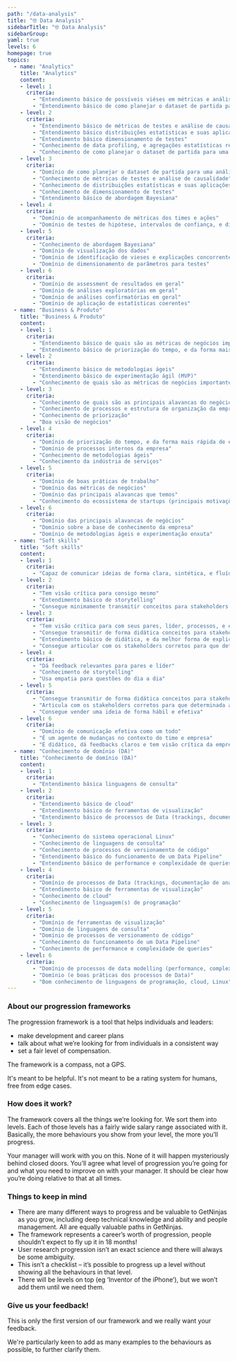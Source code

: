 ```yaml
---
path: "/data-analysis"
title: "🤓 Data Analysis"
sidebarTitle: "🤓 Data Analysis"
sidebarGroup:
yaml: true
levels: 6
homepage: true
topics:
  - name: "Analytics"
    title: "Analytics"
    content:
    - level: 1
      criteria: 
        - "Entendimento básico de possíveis viéses em métricas e análises"
        - "Entendimento básico de como planejar o dataset de partida para uma análise"
    - level: 2
      criteria: 
        - "Entendimento básico de métricas de testes e análise de causalidade"
        - "Entendimento básico distribuições estatísticas e suas aplicações"
        - "Entendimento básico dimensionamento de testes"
        - "Conhecimento de data profiling, e agregações estatísticas relevantes pro problema"
        - "Conhecimento de como planejar o dataset de partida para uma análise"
    - level: 3
      criteria: 
        - "Domínio de como planejar o dataset de partida para uma análise"
        - "Conhecimento de métricas de testes e análise de causalidade"
        - "Conhecimento de distribuições estatísticas e suas aplicações"
        - "Conhecimento de dimensionamento de testes"
        - "Entendimento básico de abordagem Bayesiana"
    - level: 4
      criteria: 
        - "Domínio de acompanhamento de métricas dos times e ações"
        - "Domínio de testes de hipótese, intervalos de confiança, e distribuições estatísticas"
    - level: 5
      criteria: 
        - "Conhecimento de abordagem Bayesiana"
        - "Domínio de visualização dos dados"
        - "Domínio de identificação de vieses e explicações concorrentes"
        - "Domínio de dimensionamento de parâmetros para testes"
    - level: 6
      criteria: 
        - "Domínio de assessment de resultados em geral"
        - "Domínio de análises exploratórias em geral"
        - "Domínio de análises confirmatórias em geral"
        - "Domínio de aplicação de estatísticas coerentes"
  - name: "Business & Produto"
    title: "Business & Produto"
    content:
    - level: 1
      criteria: 
        - "Entendimento básico de quais são as métricas de negócios importantes para a empresa"
        - "Entendimento básico de priorização do tempo, e da forma mais rápida de entregar valor"
    - level: 2
      criteria: 
        - "Entendimento básico de metodologias ágeis"
        - "Entendimento básico de experimentação ágil (MVP)"
        - "Conhecimento de quais são as métricas de negócios importantes para a empresa"
    - level: 3
      criteria: 
        - "Conhecimento de quais são as principais alavancas do negócio"
        - "Conhecimento de processos e estrutura de organização da empresa"
        - "Conhecimento de priorização"
        - "Boa visão de negócios"
    - level: 4
      criteria: 
        - "Domínio de priorização do tempo, e da forma mais rápida de entregar valor"
        - "Domínio de processos internos da empresa"
        - "Conhecimento de metodologias ágeis"
        - "Conhecimento da indústria de serviços"
    - level: 5
      criteria: 
        - "Domínio de boas práticas de trabalho"
        - "Domínio das métricas de negócios"
        - "Domínio das principais alavancas que temos"
        - "Conhecimento do ecossistema de startups (principais motivações, benchmarks, rodadas de investimento etc)"
    - level: 6
      criteria: 
        - "Domínio das principais alavancas de negócios"
        - "Domínio sobre a base de conhecimento da empresa"
        - "Domínio de metodologias ágeis e experimentação enxuta"
  - name: "Soft skills"
    title: "Soft skills"
    content:
    - level: 1
      criteria: 
        - "Capaz de comunicar ideias de forma clara, sintética, e fluída"
    - level: 2
      criteria: 
        - "Tem visão crítica para consigo mesmo"
        - "Entendimento básico de storytelling"
        - "Consegue minimamente transmitir conceitos para stakeholders não-técnicos"
    - level: 3
      criteria: 
        - "Tem visão crítica para com seus pares, líder, processos, e empresa"
        - "Consegue transmitir de forma didática conceitos para stakeholders não-técnicos"
        - "Entendimento básico de didática, e da melhor forma de explicar um conceito"
        - "Consegue articular com os stakeholders corretos para que determinada ação ocorra"
    - level: 4
      criteria: 
        - "Dá feedback relevantes para pares e líder"
        - "Conhecimento de storytelling"
        - "Usa empatia para questões do dia a dia"
    - level: 5
      criteria: 
        - "Consegue transmitir de forma didática conceitos para stakeholders técnicos e não-técnicos"
        - "Articula com os stakeholders corretos para que determinada ação ocorra, e garante a execução de projetos e ações"
        - "Consegue vender uma ideia de forma hábil e efetiva"
    - level: 6
      criteria: 
        - "Domínio de comunicação efetiva como um todo"
        - "É um agente de mudanças no contexto do time e empresa"
        - "É didático, dá feedbacks claros e tem visão crítica da empresa"
  - name: "Conhecimento de domínio (DA)"
    title: "Conhecimento de domínio (DA)"
    content:
    - level: 1
      criteria: 
        - "Entendimento básica linguagens de consulta"
    - level: 2
      criteria: 
        - "Entendimento básico de cloud"
        - "Entendimento básico de ferramentas de visualização"
        - "Entendimento básico de processos de Data (trackings, documentação de análises)"
    - level: 3
      criteria: 
        - "Conhecimento do sistema operacional Linux"
        - "Conhecimento de linguagens de consulta"
        - "Conhecimento de processos de versionamento de código"
        - "Entendimento básico do funcionamento de um Data Pipeline"
        - "Entendimento básico de performance e complexidade de queries"
    - level: 4
      criteria: 
        - "Domínio de processos de Data (trackings, documentação de análises)"
        - "Entendimento básico de ferramentas de visualização"
        - "Conhecimento de cloud"
        - "Conhecimento de linguagem(s) de programação"
    - level: 5
      criteria: 
        - "Domínio de ferramentas de visualização"
        - "Domínio de linguagens de consulta"
        - "Domínio de processos de versionamento de código"
        - "Conhecimento do funcionamento de um Data Pipeline"
        - "Conhecimento de performance e complexidade de queries"
    - level: 6
      criteria: 
        - "Domínio de processos de data modelling (performance, complexidade, processos, code review)"
        - "Domínio (e boas práticas dos processos de Data)"
        - "Bom conhecimento de linguagens de programação, cloud, Linux"
---
```

### About our progression frameworks
The progression framework is a tool that helps individuals and leaders:
- make development and career plans
- talk about what we’re looking for from individuals in a consistent way
- set a fair level of compensation.

The framework is a compass, not a GPS.

It's meant to be helpful. It's not meant to be a rating system for humans, free from edge cases.

### How does it work?
The framework covers all the things we’re looking for. We sort them into levels. Each of those levels has a fairly wide salary range associated with it. Basically, the more behaviours you show from your level, the more you’ll progress.

Your manager will work with you on this. None of it will happen mysteriously behind closed doors. You’ll agree what level of progression you’re going for and what you need to improve on with your manager. It should be clear how you’re doing relative to that at all times.

### Things to keep in mind
- There are many different ways to progress and be valuable to GetNinjas as you grow, including deep technical knowledge and ability and people management. All are equally valuable paths in GetNinjas.
- The framework represents a career’s worth of progression, people shouldn’t expect to fly up it in 18 months!
- User research progression isn’t an exact science and there will always be some ambiguity.
- This isn’t a checklist – it’s possible to progress up a level without showing all the behaviours in that level.
- There will be levels on top (eg ‘Inventor of the iPhone’), but we won’t add them until we need them.

### Give us your feedback!
This is only the first version of our framework and we really want your feedback.

We're particularly keen to add as many examples to the behaviours as possible, to further clarify them.